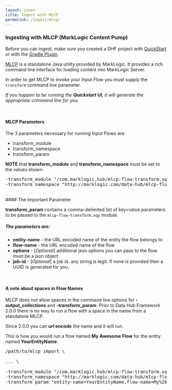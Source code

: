 ```yaml
---
layout: inner
title: Ingest with MLCP
permalink: /ingest/mlcp/
---
```


### Ingesting with MLCP (MarkLogic Content Pump)

Before you can ingest, make sure you created a DHF project with [QuickStart](../project/quickstart.md) or with the [Gradle Plugin](../project/gradle.md).

[MLCP](https://docs.marklogic.com/guide/ingestion/content-pump) is a standalone Java utility provided by MarkLogic. It provides a rich command line interface for loading content into MarkLogic Server.

In order to get MLCP to invoke your Input Flow you must supply the `transform` command line parameter.

_If you happen to be running the **Quickstart UI**, it will generate the appropriate command line for you._

<br>

#### MLCP Parameters

The 3 parameters necessary for running Input Flows are:
- transform_module
- transform_namespace
- transform_param

**NOTE** that **transform_module** and **transform_namespace** must be set to the values shown:

<pre class="cmdline">
-transform_module "/com.marklogic.hub/mlcp-flow-transform.xqy"
-transform_namespace "http://marklogic.com/data-hub/mlcp-flow-transform"
</pre>

<br>
#### The Important Parameter

**transform_param** contains a comma-delimited list of key=value parameters to be passed to the `mlcp-flow-transform.xqy` module.

##### The parameters are:
 - **entity-name** - the URL encoded name of the entity the flow belongs to
 - **flow-name** - the URL encoded name of the flow
 - **options** - [_Optional_] additional json options you can pass to the flow. must be a json object
 - **job-id** - [_Optional_] a job id. any string is legit. If none is provided then a UUID is generated for you.

<br>

#### A note about spaces in Flow Names

MLCP does not allow spaces in the command line options for **-output_collections** and **-transform_param**. Prior to Data Hub Framework 2.0.0 there is no way to run a flow with a space in the name from a standalone MLCP.

Since 2.0.0 you can **url encode** the name and it will run.

This is how you would run a flow named **My Awesome Flow** for the entity named **YourEntityName**.

<pre class="cmdline">
/path/to/mlcp import \

... \

-transform_module "/com.marklogic.hub/mlcp-flow-transform.xqy" \
-transform_namespace "http://marklogic.com/data-hub/mlcp-flow-transform" \
-transform_param "entity-name=YourEntityName,flow-name=My%20Awesome%20Flow,job-id=someString,options={'your':'options'}"
</pre>
